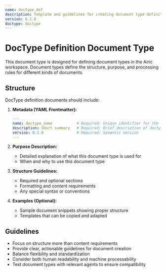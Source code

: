 ```yaml
---
name: doctype_def
description: Template and guidelines for creating document type definitions
version: 0.1.0
doctype: doctype
---
```


# DocType Definition Document Type

This document type is designed for defining document types in the Airic workspace.
Document types define the structure, purpose, and processing rules for different kinds of documents.

## Structure

DocType definition documents should include:

1. **Metadata (YAML Frontmatter):**
   ```yaml
   ---
   name: doctype_name           # Required: Unique identifier for the doctype
   description: Short summary   # Required: Brief description of doctype's purpose
   version: 0.1.0               # Required: Semantic version
   ---
   ```

2. **Purpose Description:**
   - Detailed explanation of what this document type is used for
   - When and why to use this document type

3. **Structure Guidelines:**
   - Required and optional sections
   - Formatting and content requirements
   - Any special syntax or conventions

4. **Examples (Optional):**
   - Sample document snippets showing proper structure
   - Templates that can be copied and adapted

## Guidelines

- Focus on structure more than content requirements
- Provide clear, actionable guidelines for document creation
- Balance flexibility and standardization
- Consider both human readability and machine processability
- Test document types with relevant agents to ensure compatibility
